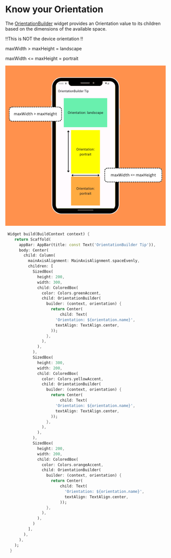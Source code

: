 # Know your Orientation
The [OrientationBuilder](https://api.flutter.dev/flutter/widgets/OrientationBuilder-class.html) widget provides an Orientation value to its children based on the dimensions of the available space.

‼️This is NOT the device orientation ‼️

maxWidth > maxHeight = landscape

maxWidth <= maxHeight = portrait

![Orientation Diagram](orientation.png)

```dart
 Widget build(BuildContext context) {
    return Scaffold(
      appBar: AppBar(title: const Text('OrientationBuilder Tip')),
      body: Center(
        child: Column(
          mainAxisAlignment: MainAxisAlignment.spaceEvenly,
          children: [
            SizedBox(
              height: 200,
              width: 300,
              child: ColoredBox(
                color: Colors.greenAccent,
                child: OrientationBuilder(
                  builder: (context, orientation) {
                    return Center(
                        child: Text(
                      'Orientation: ${orientation.name}',
                      textAlign: TextAlign.center,
                    ));
                  },
                ),
              ),
            ),
            SizedBox(
              height: 300,
              width: 200,
              child: ColoredBox(
                color: Colors.yellowAccent,
                child: OrientationBuilder(
                  builder: (context, orientation) {
                    return Center(
                        child: Text(
                      'Orientation: ${orientation.name}',
                      textAlign: TextAlign.center,
                    ));
                  },
                ),
              ),
            ),
            SizedBox(
              height: 200,
              width: 200,
              child: ColoredBox(
                color: Colors.orangeAccent,
                child: OrientationBuilder(
                  builder: (context, orientation) {
                    return Center(
                        child: Text(
                          'Orientation: ${orientation.name}',
                          textAlign: TextAlign.center,
                        ));
                  },
                ),
              ),
            )
          ],
        ),
      ),
    );
  }
```